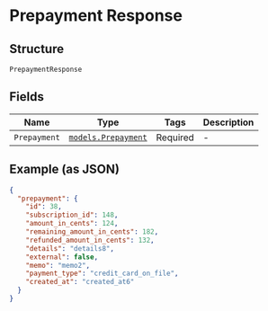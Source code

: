 
# Prepayment Response

## Structure

`PrepaymentResponse`

## Fields

| Name | Type | Tags | Description |
|  --- | --- | --- | --- |
| `Prepayment` | [`models.Prepayment`](prepayment.md) | Required | - |

## Example (as JSON)

```json
{
  "prepayment": {
    "id": 38,
    "subscription_id": 148,
    "amount_in_cents": 124,
    "remaining_amount_in_cents": 182,
    "refunded_amount_in_cents": 132,
    "details": "details8",
    "external": false,
    "memo": "memo2",
    "payment_type": "credit_card_on_file",
    "created_at": "created_at6"
  }
}
```

